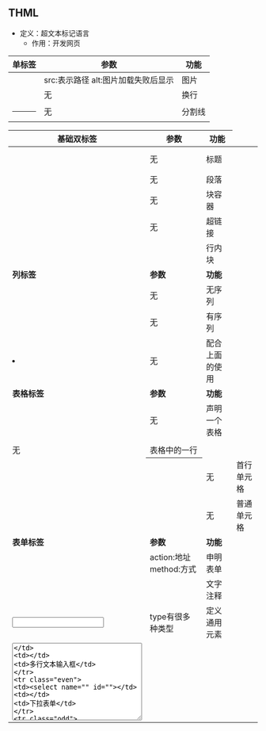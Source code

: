 ## THML

+ 定义：超文本标记语言
  + 作用：开发网页

| 单标签              | 参数                                 | 功能   |
| ------------------- | ------------------------------------ | ------ |
| <img src="" alt=""> | src:表示路径  alt:图片加载失败后显示 | 图片   |
| <br/>               | 无                                   | 换行   |
| <hr>                | 无                                   | 分割线 |

| 基础双标签                             | 参数                    | 功能           |
| -------------------------------------- | ----------------------- | -------------- |
| <h1></h1>                              | 无                      | 标题           |
| <p></p>                                | 无                      | 段落           |
| <div></div>                            | 无                      | 块容器         |
| <a href=""></a>                        | 无                      | 超链接         |
| <span></span>                          |                         | 行内块         |
| **列标签**                             | **参数**                | **功能**       |
| <ul></ul>                              | 无                      | 无序列         |
| <ol></ol>                              | 无                      | 有序列         |
| <li></li>                              | 无                      | 配合上面的使用 |
| **表格标签**                           | **参数**                | **功能**       |
| <table></table>                        | 无                      | 声明一个表格   |
| <tr></tr>                              | 无                      | 表格中的一行   |
| <th></th>                              | 无                      | 首行单元格     |
| <td></td>                              | 无                      | 普通单元格     |
| **表单标签**                           | **参数**                | **功能**       |
| <form action="" method="">             | action:地址 method:方式 | 申明表单       |
| <label for="">                         |                         | 文字注释       |
| <input type="text" name="" value="">   | type有很多种类型        | 定义通用元素   |
| <textarea name="" cols="30" rows="10"> |                         | 多行文本输入框 |
| <select name="" id="">                 |                         | 下拉表单       |
| <option value="">                      |                         | 配合select使用 |
| PS:除input外其他都是双标签             |                         |                |
| **特殊标签或符号**                     | **参数**                | **功能**       |
| `&lt;`                                 | 无                      | <              |
| `&gt;`                                 | 无                      | >              |
| `&nbsp;`                               | 无                      | 空格           |
|                                        |                         |                |
|                                        |                         |                |



#### HTML例子

+ 列

~~~html
<!-- 无序 -->
<div>
    <ul id="NO_order_li">
        <li>1</li>
        <li>2</li>
        <li>3</li>
        <li>4</li>
        <li>5</li>
    </ul>

</div>
<!-- 有序 -->
<div>
    <ol id="order_li">
        <li>一</li>
        <li>二</li>
        <li>三</li>
        <li>四</li>
        <li>五</li>
    </ol>
</div>
~~~



+ 表格

~~~html
<!-- 表格 -->
<table id="table">
    <tr>
        <th>年龄</th>
        <th>姓名</th>
        <th>升高</th>
        <th>体重</th>
        <th>爱好</th>
    </tr
    <tr>
        <td>24</td>
        <td>唐海</td>
        <td>170</td>
        <td>50kg</td>
        <td>很多</td>
    </tr>
</table>
~~~

+ 表单

~~~html
<!-- 表单 -->
<form action="" method="post">
    <div class="reg">
        <div class="reg-title">
            <h3>注册表单</h3>
        </div>
        <div class="list">
            <label>用户名：</label><input type="text" />
        </div>
        <div class="list">
            <label>密码：</label><input type="text" />
        </div>
        <div class="list">
            <label>确认密码：</label><input type="text" />
        </div>
        <div class="list">
            <label>邮箱：</label><input type="text" />
        </div>
        <div class="list">
            <label class="person">个人简介：</label><textarea></textarea>
        </div>
        <div class="check">
            <input type="checkbox" />
            <span>同意用户使用协议</span>
        </div>
        <div>
            <input type="submit" value="注册" class="reg-btn" />
        </div>
    </div>	
</form>

~~~



## CSS

+ **定义**：层叠样式表
+ **作用**：美化页面/控制页面的布局

+ **CSS导入方式:**
  + 行内式
  + 内嵌式
  + 外链式

+ **css选择器:**

  | 选择器种类 | 作用                                               |
  | ---------- | -------------------------------------------------- |
  | 标签选择器 | 通用设置                                           |
  | 类选择器   | 一个标签可以选择多个类，一个类也可以被多个标签使用 |
  | 层级选择器 | 选择有嵌套关系的标签，关系：父子，祖孙，           |
  | id选择器   | 选择唯一的标签                                     |
  | 组选择器   | 设置一组标签的公共配置                             |
  | 伪类选择器 | 给标签增加特效                                     |

+ **CSS常用样式**

| 布局样式        | 功能                                              |
| --------------- | ------------------------------------------------- |
| widh            | 设置元素(标签)的宽度                              |
| height          | 设置元素(标签)的高度                              |
| background      | 设置元素背景色或者背景图片                        |
| border          | 设置元素四周的边框                                |
|                 | border-top/border-left/border-right/border-bottom |
| padding         | 设置元素包含的内容和元素边框的距离                |
| margin          | 设置元素和外界的距离，也叫外边距                  |
| **文本样式**    | **功能**                                          |
| color           | 设置文字的颜色                                    |
| font-size       | 设置文字的大小                                    |
| font-family     | 设置文字的字体                                    |
| font-weight     | 设置文字是否加粗                                  |
| line-height     | 设置文字的行高                                    |
| text-decoration | 设置文字的下划线                                  |
| text-align      | 设置文字水平对齐方式                              |
| text-indent     | 设置文字首行缩进                                  |

#### CSS例子

~~~css
/* 标签选择器 */
div{color:red} 
/* 类选择器 */
.box{width:100px;height:100px;background:gold} 
/* 层级选择器 */
.con span{color:red}
.con .pink{color:pink}
/* id选择器 */
#box{color:red}
/* 组选择器 */
.box1,.box2,.box3{width:100px;height:100px}
/* 伪类选择器 */
.box1{width:100px;height:100px;background:gold;}
.box1:hover{width:300px;}
~~~

